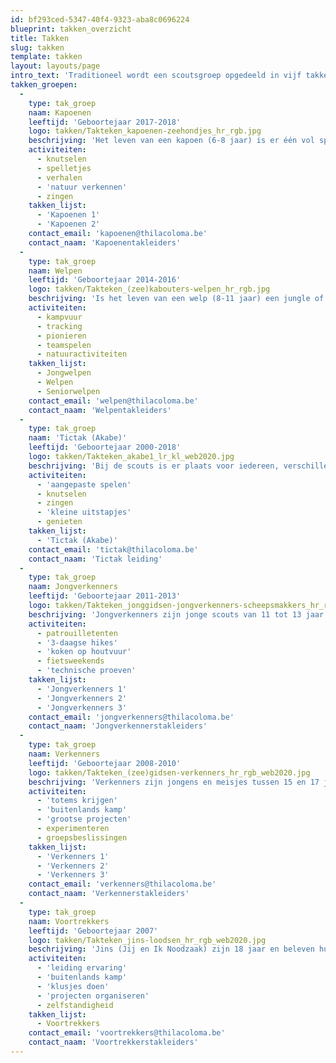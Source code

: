 ```yaml
---
id: bf293ced-5347-40f4-9323-aba8c0696224
blueprint: takken_overzicht
title: Takken
slug: takken
template: takken
layout: layouts/page
intro_text: 'Traditioneel wordt een scoutsgroep opgedeeld in vijf takken: kapoenen, welpen, jongverkenners, verkenners en voortrekkers (ook wel JIN''s genoemd). Omdat Thila Coloma zo''n grote groep is, zijn er meerdere takken van elk. Er zijn twee kapoenen-takken, drie welpen-takken, drie jongverkenner-takken en drie verkenner-takken. Enkel de welpen worden per leeftijd verdeeld in ''jongwelpen'', ''welpen'' en ''seniorwelpen''. Dan is er ook nog een Akabe-tak, bij ons de Tictak. Dit geeft een totaal van 13 takken.'
takken_groepen:
  -
    type: tak_groep
    naam: Kapoenen
    leeftijd: 'Geboortejaar 2017-2018'
    logo: takken/Takteken_kapoenen-zeehondjes_hr_rgb.jpg
    beschrijving: 'Het leven van een kapoen (6-8 jaar) is er één vol spel, fantasie, creativiteit en expressie. Spelenderwijs en ongedwongen ontdekken we samen met hen de wereld. De leiding gaat hierbij uit van het kind zelf, van wat hen boeit en aanspreekt. Het hoogtepunt in een kapoenenleven? Voor de eerste keer op kamp! Bij TC zijn de kapoenen in twee takken gesplitst: kapoenen 1 en kapoenen 2, dit is echter geen opdeling op leeftijd. Als kapoen blijf je dus 2 jaar in dezelfde tak zitten.'
    activiteiten:
      - knutselen
      - spelletjes
      - verhalen
      - 'natuur verkennen'
      - zingen
    takken_lijst:
      - 'Kapoenen 1'
      - 'Kapoenen 2'
    contact_email: 'kapoenen@thilacoloma.be'
    contact_naam: 'Kapoenentakleiders'
  -
    type: tak_groep
    naam: Welpen
    leeftijd: 'Geboortejaar 2014-2016'
    logo: takken/Takteken_(zee)kabouters-welpen_hr_rgb.jpg
    beschrijving: 'Is het leven van een welp (8-11 jaar) een jungle of een speeltuin? Welpen beleven op de scouts hun grootste avonturen. In bomen klimmen, kampen bouwen, vuil worden en 10 dagen kamp! Hier leren om samen plezier te maken in groep staat centraal bij de welpen. In TC is de welpentak speciaal: ze is namelijk in 3 verschillende takken verdeeld op basis van leeftijd. Kinderen uit het 3de leerjaar zitten bij de Jongwelpen, kinderen uit het 4de leerjaar zitten bij de Welpen en kinderen uit het 5de leerjaar zitten bij de Seniorwelpen.'
    activiteiten:
      - kampvuur
      - tracking
      - pionieren
      - teamspelen
      - natuuractiviteiten
    takken_lijst:
      - Jongwelpen
      - Welpen
      - Seniorwelpen
    contact_email: 'welpen@thilacoloma.be'
    contact_naam: 'Welpentakleiders'
  -
    type: tak_groep
    naam: 'Tictak (Akabe)'
    leeftijd: 'Geboortejaar 2000-2018'
    logo: takken/Takteken_akabe1_lr_kl_web2020.jpg
    beschrijving: 'Bij de scouts is er plaats voor iedereen, verschillen zien we als een plus. Scouting is nagenoeg de enige jeugdbeweging met een aanbod voor kinderen en jongeren met een handicap. In TC noemen we de Akabe-groep de Tictak, dat staat voor Thila Coloma Tak Akabe. De Tictak werd opgericht in 1997. We streven ernaar dezelfde scoutsactiviteiten te organiseren als voor kinderen zonder beperking: pleinspelen, tochtjes, slapen in tenten zijn ons niet vreemd.'
    activiteiten:
      - 'aangepaste spelen'
      - knutselen
      - zingen
      - 'kleine uitstapjes'
      - genieten
    takken_lijst:
      - 'Tictak (Akabe)'
    contact_email: 'tictak@thilacoloma.be'
    contact_naam: 'Tictak leiding'
  -
    type: tak_groep
    naam: Jongverkenners
    leeftijd: 'Geboortejaar 2011-2013'
    logo: takken/Takteken_jonggidsen-jongverkenners-scheepsmakkers_hr_rgb_web_2020.jpg
    beschrijving: 'Jongverkenners zijn jonge scouts van 11 tot 13 jaar. Ze zijn niet bang van een beetje avontuur en om reeds zelf de handen uit de mouwen te steken. Jongverkenners slapen in patrouilletenten, stappen een 3-daagse met rugzak, koken zelf op een houtvuur, gaan met de fiets op weekend... Ze leren samenwerken, verkennen en ondernemen, engagement tonen, samen overleggen en zich voor anderen in te zetten. Zo ontdekken ze stilaan wat scouting echt inhoudt, ze zeggen hun belofte met trots en leren dat scouting ook niet stopt wanneer de vergadering afgelopen is... In TC hebben we 3 JV-takken met ongeveer 35 leden.'
    activiteiten:
      - patrouilletenten
      - '3-daagse hikes'
      - 'koken op houtvuur'
      - fietsweekends
      - 'technische proeven'
    takken_lijst:
      - 'Jongverkenners 1'
      - 'Jongverkenners 2'
      - 'Jongverkenners 3'
    contact_email: 'jongverkenners@thilacoloma.be'
    contact_naam: 'Jongverkennerstakleiders'
  -
    type: tak_groep
    naam: Verkenners
    leeftijd: 'Geboortejaar 2008-2010'
    logo: takken/Takteken_(zee)gidsen-verkenners_hr_rgb_web2020.jpg
    beschrijving: 'Verkenners zijn jongens en meisjes tussen 15 en 17 jaar. Verkenners bieden we alle kansen om te bewijzen wat ze in hun mars hebben. Er is ruimte om te experimenteren en mee te beslissen. Grootse projecten kleuren hun scoutsdag, maar gewoon gezellig samen zijn hoort er ook bij. Deze pubers hebben veel in hun mars, maar soms durven ze al eens een grote mond opzetten. Ze zijn op zoek naar zichzelf, een ontdekkingsreis die ze op deze leeftijd volop beleven. Bij TC maken Verkenners unieke momenten mee; ze krijgen hun totem, gaan voor het eerst op buitenlands kamp... We hebben 3 Verkennergroepen met elk ongeveer 30 leden.'
    activiteiten:
      - 'totems krijgen'
      - 'buitenlands kamp'
      - 'grootse projecten'
      - experimenteren
      - groepsbeslissingen
    takken_lijst:
      - 'Verkenners 1'
      - 'Verkenners 2'
      - 'Verkenners 3'
    contact_email: 'verkenners@thilacoloma.be'
    contact_naam: 'Verkennerstakleiders'
  -
    type: tak_groep
    naam: Voortrekkers
    leeftijd: 'Geboortejaar 2007'
    logo: takken/Takteken_jins-loodsen_hr_rgb_web2020.jpg
    beschrijving: 'Jins (Jij en Ik Noodzaak) zijn 18 jaar en beleven hun laatste scoutsjaar als ''kindje'', voor ze leiding worden. In TC gebruiken we de oude benaming voor Jins: Voortrekkers. De Vt''s zijn zoekers. Met open ogen en een grote gulzigheid staan ze in het leven. Keuzes zijn er bij de vleet: pedagogie of informatica, Leuven of Gent, scouting of basket. Vt''s proberen hun eigen doelen en verwachtingen te realiseren en genieten dan ook van de vrijheid en de zelfstandigheid die ze in hun tak krijgen. Bij TC staan de Vt''s een keer per maand bij een andere tak in leiding, om al eens van het leiding-zijn te kunnen proeven. Ook op binnenlands kamp in augustus staan ze een heel kamp in leiding bij de tak van hun keuze. In juli gaan de Vt''s op hun eigen buitenlands kamp.'
    activiteiten:
      - 'leiding ervaring'
      - 'buitenlands kamp'
      - 'klusjes doen'
      - 'projecten organiseren'
      - zelfstandigheid
    takken_lijst:
      - Voortrekkers
    contact_email: 'voortrekkers@thilacoloma.be'
    contact_naam: 'Voortrekkerstakleiders'
---
```

